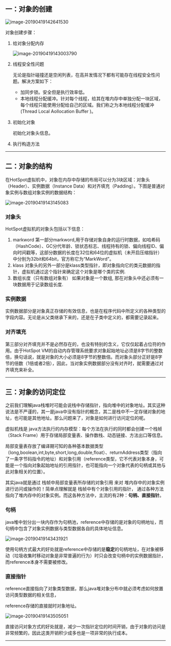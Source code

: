 ## 一：对象的创建

![image-20190419142641530](https://ws2.sinaimg.cn/large/006tNc79ly1g27xd9mnrzj30w90u0n8d.jpg)

对象创建步骤：

1. 给对象分配内存

   ![image-20190419143003790](https://ws4.sinaimg.cn/large/006tNc79ly1g27xgr5v15j30yz0u0qei.jpg)

2. 线程安全性问题

   无论是指针碰撞还是空闲列表，在高并发情况下都有可能存在线程安全性问题。解决方案如下：

   - 加同步锁。安全但是执行效率低。
   - 本地线程分配缓冲。针对每个线程，给其在堆内存中单独分配一块区域，每个线程只能使用分配给自己的区域。我们称之为本地线程分配缓冲(Thread Local Aollocation Buffer )。

3. 初始化对象

   初始化对象头信息。

4. 执行构造方法

-----

## 二：对象的结构

 在HotSpot虚拟机中，对象在内存中存储的布局可以分为3块区域：对象头（Header）、实例数据（Instance Data）和对齐填充（Padding）。下图是普通对象实例与数组对象实例的数据结构：

![image-20190419143145083](https://ws3.sinaimg.cn/large/006tNc79ly1g27xijr4evj30zm0la7hj.jpg)

### 对象头

HotSpot虚拟机的对象头包括以下信息：

1. markword
   第一部分markword,用于存储对象自身的运行时数据，如哈希码（HashCode）、GC分代年龄、锁状态标志、线程持有的锁、偏向线程ID、偏向时间戳等，这部分数据的长度在32位和64位的虚拟机（未开启压缩指针）中分别为32bit和64bit，官方称它为“MarkWord”。
2. klass
   对象头的另外一部分是klass类型指针，即对象指向它的类元数据的指针，虚拟机通过这个指针来确定这个对象是哪个类的实例.
3. 数组长度（只有数组对象有）
   如果对象是一个数组, 那在对象头中还必须有一块数据用于记录数组长度.

### 实例数据

​        实例数据部分是对象真正存储的有效信息，也是在程序代码中所定义的各种类型的字段内容。无论是从父类继承下来的，还是在子类中定义的，都需要记录起来。

### 对齐填充

​        第三部分对齐填充并不是必然存在的，也没有特别的含义，它仅仅起着占位符的作用。由于HotSpot VM的自动内存管理系统要求对象起始地址必须是8字节的整数倍，换句话说，就是对象的大小必须是8字节的整数倍。而对象头部分正好是8字节的倍数（1倍或者2倍），因此，当对象实例数据部分没有对齐时，就需要通过对齐填充来补全。

-----

## 三：对象的访问定位

之前我们理解java栈堆时可能会说栈中存储指针，指向堆中的对象地址。其实这种说法是不严谨的，其一是java中没有指针的概念，其二是栈中不一定存储对象的地址，也可能是其他地址。那么问题来了，对象是如何进行访问定位的呢。

虚拟机栈是 java方法执行的内存模型：每个方法在执行的同时都会创建一个栈帧（Stack Frame）用于存储局部变量表、操作数栈、动态链接、方法出口等信息。
    
局部变量表存放了编译期可知的各种基本数据类型（long,boolean,int,byte,short,long,double,float）、returnAddress类型（指向了一条字节码指令的地址）和对象引用（reference类型，它不代表对象本身，可能是一个指向对象起始地址的引用指针，也可能指向一个对象代表的句柄或其他与此对象相关的位置）。
    
其实java就是通过 栈帧中局部变量表所存储的对象引用 来对 堆内存中的对象实例进行访问或操作的！简单点理解就是 栈帧中有个对象引用的指针， 通过各种方法指向了堆内存中的对象实例。而这各种方法中，主流的有2种：**句柄、直接指针**。

### **句柄**

 java堆中划分出一块内存作为句柄池，reference中存储的是对象的句柄地址，而句柄中包含了对象实例数据与类型数据各自的具体地址信息。

![image-20190419143431921](https://ws2.sinaimg.cn/large/006tNc79ly1g27xlem7nxj30xy0ecn2r.jpg)

使用句柄方式最大的好处就是reference中存储的是**稳定**的句柄地址，在对象被移动（垃圾收集时移动对象是非常普遍的行为）时只会改变句柄中的实例数据指针，而reference本身不需要被修改。

### **直接指针**

 reference直接指向了对象类型数据，那么java堆对象分布中就必须考虑如何放置访问类型数据的相关信息，

reference存储的直接就时对象地址。

![image-20190419143505051](https://ws3.sinaimg.cn/large/006tNc79ly1g27xlz5ytaj30yk0duq7w.jpg)

直接访问对象方式的好处就是，减少一次指针定位的时间开销，由于对象的访问是非常频繁的，因此这类开销积少成多也是一项非常的执行成本。

-----

